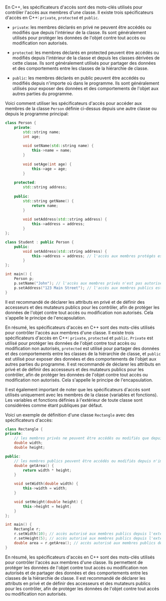 En C++, les spécificateurs d'accès sont des mots-clés utilisés pour contrôler l'accès aux membres d'une classe. Il existe trois spécificateurs d'accès en C++: `private`, `protected` et `public`.

- `private`: les membres déclarés en privé ne peuvent être accédés ou modifiés que depuis l'intérieur de la classe. Ils sont généralement utilisés pour protéger les données de l'objet contre tout accès ou modification non autorisés.

- `protected`: les membres déclarés en protected peuvent être accédés ou modifiés depuis l'intérieur de la classe et depuis les classes dérivées de cette classe. Ils sont généralement utilisés pour partager des données et des comportements entre les classes de la hiérarchie de classe.

- `public`: les membres déclarés en public peuvent être accédés ou modifiés depuis n'importe où dans le programme. Ils sont généralement utilisés pour exposer des données et des comportements de l'objet aux autres parties du programme.

Voici comment utiliser les spécificateurs d'accès pour accéder aux membres de la classe `Person` définie ci-dessus depuis une autre classe ou depuis le programme principal:

```cpp
class Person {
	private:
	    std::string name;
	    int age;
		
	    void setName(std::string name) {
	        this->name = name;
	    }
		
	    void setAge(int age) {
	        this->age = age;
	    }
		
	protected:
	    std::string address;
		
	public:
	    std::string getName() {
	        return name;
	    }
		
	    void setAddress(std::string address) {
	        this->address = address;
	    }
};

class Student : public Person {
	public:
	    void setAddress(std::string address) {
	        this->address = address; // l'accès aux membres protégés est autorisé depuis les classes dérivées
		}
};

int main() {
    Person p;
    p.setName("John"); // l'accès aux membres privés n'est pas autorisé depuis l'extérieur de la classe
    p.setAddress("123 Main Street"); // l'accès aux membres publics est autorisé depuis n'importe où dans le programme
}

```

Il est recommandé de déclarer les attributs en privé et de définir des accesseurs et des mutateurs publics pour les contrôler, afin de protéger les données de l'objet contre tout accès ou modification non autorisés. Cela s'appelle le principe de l'encapsulation.

En résumé, les spécificateurs d'accès en C++ sont des mots-clés utilisés pour contrôler l'accès aux membres d'une classe. Il existe trois spécificateurs d'accès en C++: `private`, `protected` et `public`. `Private` est utilisé pour protéger les données de l'objet contre tout accès ou modification non autorisés, `protected` est utilisé pour partager des données et des comportements entre les classes de la hiérarchie de classe, et `public` est utilisé pour exposer des données et des comportements de l'objet aux autres parties du programme. Il est recommandé de déclarer les attributs en privé et de définir des accesseurs et des mutateurs publics pour les contrôler, afin de protéger les données de l'objet contre tout accès ou modification non autorisés. Cela s'appelle le principe de l'encapsulation.

Il est également important de noter que les spécificateurs d'accès sont utilisés uniquement avec les membres de la classe (variables et fonctions). Les variables et fonctions définies à l'extérieur de toute classe sont considérées comme étant publiques par défaut.

Voici un exemple de définition d'une classe `Rectangle` avec des spécificateurs d'accès:

```cpp
class Rectangle {
private:
    // les membres privés ne peuvent être accédés ou modifiés que depuis l'intérieur de la classe
    double width;
    double height;

public:
    // les membres publics peuvent être accédés ou modifiés depuis n'importe où dans le programme
    double getArea() {
        return width * height;
    }

    void setWidth(double width) {
        this->width = width;
    }

    void setHeight(double height) {
        this->height = height;
    }
};

int main() {
    Rectangle r;
    r.setWidth(10); // accès autorisé aux membres publics depuis l'extérieur de la classe
    r.setHeight(5); // accès autorisé aux membres publics depuis l'extérieur de la classe
    double area = r.getArea(); // accès autorisé aux membres publics depuis l'extérieur de la classe
}

```

En résumé, les spécificateurs d'accès en C++ sont des mots-clés utilisés pour contrôler l'accès aux membres d'une classe. Ils permettent de protéger les données de l'objet contre tout accès ou modification non autorisés et de partager des données et des comportements entre les classes de la hiérarchie de classe. Il est recommandé de déclarer les attributs en privé et de définir des accesseurs et des mutateurs publics pour les contrôler, afin de protéger les données de l'objet contre tout accès ou modification non autorisés.